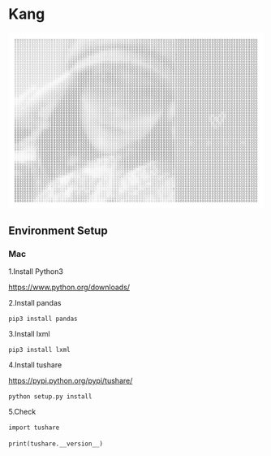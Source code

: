 # Kang

<p align="center">
    <img src="./res/kang.jpeg">
</p>

## Environment Setup

### Mac

1.Install Python3

https://www.python.org/downloads/

2.Install pandas

```
pip3 install pandas
```

3.Install lxml

```
pip3 install lxml
```

4.Install tushare

https://pypi.python.org/pypi/tushare/

```
python setup.py install
```

5.Check

```
import tushare

print(tushare.__version__)
```
